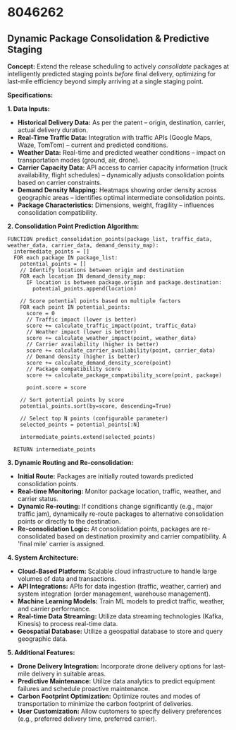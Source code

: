 # 8046262

## Dynamic Package Consolidation & Predictive Staging

**Concept:** Extend the release scheduling to actively *consolidate* packages at intelligently predicted staging points *before* final delivery, optimizing for last-mile efficiency beyond simply arriving at a single staging point.

**Specifications:**

**1. Data Inputs:**

*   **Historical Delivery Data:**  As per the patent – origin, destination, carrier, actual delivery duration.
*   **Real-Time Traffic Data:** Integration with traffic APIs (Google Maps, Waze, TomTom) – current and predicted conditions.
*   **Weather Data:** Real-time and predicted weather conditions – impact on transportation modes (ground, air, drone).
*   **Carrier Capacity Data:**  API access to carrier capacity information (truck availability, flight schedules) – dynamically adjusts consolidation points based on carrier constraints.
*   **Demand Density Mapping:**  Heatmaps showing order density across geographic areas – identifies optimal intermediate consolidation points.
*   **Package Characteristics:** Dimensions, weight, fragility – influences consolidation compatibility.

**2. Consolidation Point Prediction Algorithm:**

```pseudocode
FUNCTION predict_consolidation_points(package_list, traffic_data, weather_data, carrier_data, demand_density_map):
  intermediate_points = []
  FOR each package IN package_list:
    potential_points = []
    // Identify locations between origin and destination
    FOR each location IN demand_density_map:
      IF location is between package.origin and package.destination:
        potential_points.append(location)

    // Score potential points based on multiple factors
    FOR each point IN potential_points:
      score = 0
      // Traffic impact (lower is better)
      score += calculate_traffic_impact(point, traffic_data)
      // Weather impact (lower is better)
      score += calculate_weather_impact(point, weather_data)
      // Carrier availability (higher is better)
      score += calculate_carrier_availability(point, carrier_data)
      // Demand density (higher is better)
      score += calculate_demand_density_score(point)
      // Package compatibility score
      score += calculate_package_compatibility_score(point, package)

      point.score = score

    // Sort potential points by score
    potential_points.sort(by=score, descending=True)

    // Select top N points (configurable parameter)
    selected_points = potential_points[:N]

    intermediate_points.extend(selected_points)

  RETURN intermediate_points
```

**3. Dynamic Routing and Re-consolidation:**

*   **Initial Route:**  Packages are initially routed towards predicted consolidation points.
*   **Real-time Monitoring:**  Monitor package location, traffic, weather, and carrier status.
*   **Dynamic Re-routing:** If conditions change significantly (e.g., major traffic jam), dynamically re-route packages to alternative consolidation points or directly to the destination.
*   **Re-consolidation Logic:** At consolidation points, packages are re-consolidated based on destination proximity and carrier compatibility.  A 'final mile' carrier is assigned.

**4. System Architecture:**

*   **Cloud-Based Platform:**  Scalable cloud infrastructure to handle large volumes of data and transactions.
*   **API Integrations:**  APIs for data ingestion (traffic, weather, carrier) and system integration (order management, warehouse management).
*   **Machine Learning Models:**  Train ML models to predict traffic, weather, and carrier performance.
*   **Real-time Data Streaming:**  Utilize data streaming technologies (Kafka, Kinesis) to process real-time data.
*   **Geospatial Database:**  Utilize a geospatial database to store and query geographic data.



**5. Additional Features:**

*   **Drone Delivery Integration:** Incorporate drone delivery options for last-mile delivery in suitable areas.
*   **Predictive Maintenance:** Utilize data analytics to predict equipment failures and schedule proactive maintenance.
*    **Carbon Footprint Optimization:**  Optimize routes and modes of transportation to minimize the carbon footprint of deliveries.
*   **User Customization:** Allow customers to specify delivery preferences (e.g., preferred delivery time, preferred carrier).